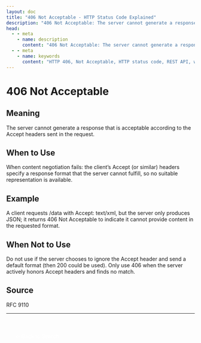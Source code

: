 ```yaml
---
layout: doc
title: "406 Not Acceptable - HTTP Status Code Explained"
description: "406 Not Acceptable: The server cannot generate a response that is acceptable according to the Accept headers sent in the request."
head:
  - - meta
    - name: description
      content: "406 Not Acceptable: The server cannot generate a response that is acceptable according to the Accept headers sent in the request."
  - - meta
    - name: keywords
      content: "HTTP 406, Not Acceptable, HTTP status code, REST API, web development"
---
```


# 406 Not Acceptable

## Meaning

The server cannot generate a response that is acceptable according to the Accept headers sent in the request.

## When to Use

When content negotiation fails: the client’s Accept (or similar) headers specify a response format that the server cannot fulfill, so no suitable representation is available.

## Example

A client requests /data with Accept: text/xml, but the server only produces JSON; it returns 406 Not Acceptable to indicate it cannot provide content in the requested format.

## When Not to Use

Do not use if the server chooses to ignore the Accept header and send a default format (then 200 could be used). Only use 406 when the server actively honors Accept headers and finds no match.

## Source

RFC 9110

---

<div style="margin-top: 40px;">
  <a href="/http-codes/" style="display: inline-block; padding: 12px 24px; background: hsl(var(--primary)); color: white; text-decoration: none; border-radius: var(--radius); font-weight: 500; transition: all 0.2s ease;">← Back to Search</a>
</div>
